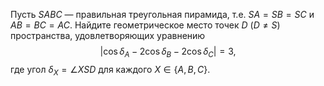 Пусть $SABC$ —  правильная треугольная пирамида, т.е. $SA=SB=SC$ 
и $AB=BC=AC$. Найдите геометрическое место точек $D$ ($D\ne S$) пространства, 
удовлетворяющих уравнению 
$$|\cos\delta_A-2\cos\delta_B-2\cos\delta_C|=3,$$
где угол $\delta_X=\angle XSD$ для каждого $X\in\{A, B, C\}$.
